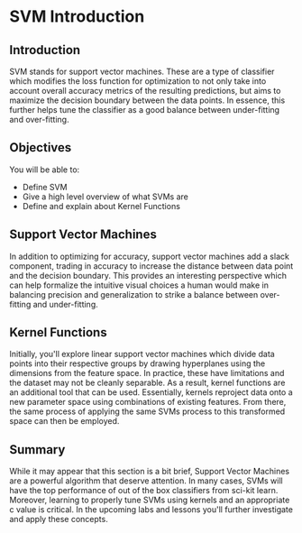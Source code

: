 
# SVM Introduction

## Introduction

SVM stands for support vector machines. These are a type of classifier which modifies the loss function for optimization to not only take into account overall accuracy metrics of the resulting predictions, but aims to maximize the decision boundary between the data points. In essence, this further helps tune the classifier as a good balance between under-fitting and over-fitting.

## Objectives

You will be able to:

* Define SVM
* Give a high level overview of what SVMs are
* Define and explain about Kernel Functions

## Support Vector Machines

In addition to optimizing for accuracy, support vector machines add a slack component, trading in accuracy to increase the distance between data point and the decision boundary. This provides an interesting perspective which can help formalize the intuitive visual choices a human would make in balancing precision and generalization to strike a balance between over-fitting and under-fitting.


## Kernel Functions

Initially, you'll explore linear support vector machines which divide data points into their respective groups by drawing hyperplanes using the dimensions from the feature space. In practice, these have limitations and the dataset may not be cleanly separable. As a result, kernel functions are an additional tool that can be used. Essentially, kernels reproject data onto a new parameter space using combinations of existing features. From there, the same process of applying the same SVMs process to this transformed space can then be employed.

## Summary

While it may appear that this section is a bit brief, Support Vector Machines are a powerful algorithm that deserve attention. In many cases, SVMs will have the top performance of out of the box classifiers from sci-kit learn. Moreover, learning to properly tune SVMs using kernels and an appropriate c value is critical. In the upcoming labs and lessons you'll further investigate and apply these concepts.

